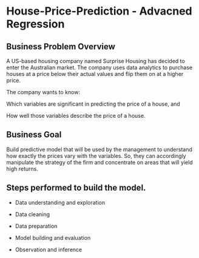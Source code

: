 # House-Price-Prediction - Advacned Regression

## Business Problem Overview
A US-based housing company named Surprise Housing has decided to enter the Australian market. The company uses data analytics to purchase houses at a price below their actual values and flip them on at a higher price.

The company wants to know:

Which variables are significant in predicting the price of a house, and

How well those variables describe the price of a house.

## Business Goal
Build predictive model that will be used by the management to understand how exactly the prices vary with the variables. So, they can accordingly manipulate the strategy of the firm and concentrate on areas that will yield high returns.

## Steps performed to build the model.

- Data understanding and exploration

- Data cleaning

- Data preparation

- Model building and evaluation

- Observation and inference
